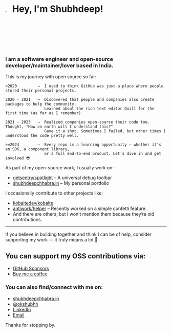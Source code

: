 # <img src="https://raw.githubusercontent.com/aemmadi/aemmadi/master/wave.gif" width="3%"> Hey, I'm Shubhdeep!

### __I am a software engineer and open-source developer/maintainer/lover based in India.__

This is my journey with open source so far:

```
<2020         →  I used to think GitHub was just a place where people stored their personal projects.

2020 - 2021   →  Discovered that people and companies also create packages to help the community.
                 Learned about the rich text editor Quill for the first time (as far as I remember).

2021 - 2023   →  Realized companies open-source their code too. Thought, "How on earth will I understand this?"
                 Gave it a shot. Sometimes I failed, but other times I understood the code pretty well.

>=2024        →  Every repo is a learning opportunity – whether it’s an SDK, a component library,
                 or a full end-to-end product. Let’s dive in and get involved 😎
```


As part of my open-source work, I usually work on:

- [getsentry/spotlight](https://github.com/getsentry/spotlight) – A universal debug toolbar
- [shubhdeepchhabra.in](https://github.com/Shubhdeep12/shubhdeepchhabra.in) – My personal portfolio

I occasionally contribute to other projects like:

- [kobaltedev/kobalte](https://github.com/kobaltedev/kobalte)
- [antiwork/helper](https://github.com/antiwork/helper) – Recently worked on a simple confetti feature.
- And there are others, but I won’t mention them because they’re old contributions.


---

If you believe in building together and think I can be of help, consider supporting my work — it truly means a lot 🤝

## You can support my OSS contributions via:

- [GitHub Sponsors](https://github.com/sponsors/Shubhdeep12)
- [Buy me a coffee](https://www.buymeacoffee.com/shubhdeep)



### You can also find/connect with me on:

- [shubhdeepchhabra.in](https://shubhdeepchhabra.in)
- [@okshubhh](https://twitter.com/okshubhh)
- [LinkedIn](https://www.linkedin.com/in/shubhdeepchhabra)
- [Email](mailto:chhabrashubhdeep@gmail.com)

Thanks for stopping by.

